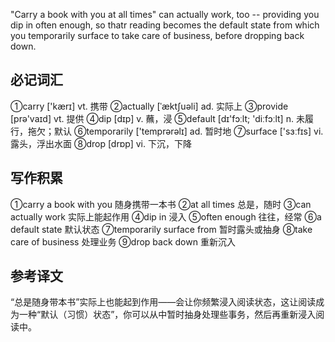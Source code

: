 "Carry a book with you at all times" can actually work, too -- providing you dip in often enough, so thatr reading becomes the default state from which you temporarily surface to take care of business, before dropping back down.

## 必记词汇
①carry ['kærɪ]  vt. 携带
②actually [ˈæktʃuəli]  ad. 实际上
③provide [prə'vaɪd]  vt. 提供
④dip [dɪp]  v. 蘸，浸 
⑤default [dɪ'fɔːlt; 'diːfɔːlt]  n. 未履行，拖欠；默认
⑥temporarily ['temprərəlɪ]  ad. 暂时地
⑦surface ['sɜːfɪs]  vi. 露头，浮出水面
⑧drop [drɒp]  vi. 下沉，下降

## 写作积累
①carry a book with you  随身携带一本书
②at all times 总是，随时
③can actually work 实际上能起作用
④dip in  浸入
⑤often enough 往往，经常
⑥a default state  默认状态
⑦temporarily surface from 暂时露头或抽身
⑧take care of business 处理业务
⑨drop back down 重新沉入

## 参考译文
“总是随身带本书”实际上也能起到作用——会让你频繁浸入阅读状态，这让阅读成为一种“默认（习惯）状态”，你可以从中暂时抽身处理些事务，然后再重新浸入阅读中。

